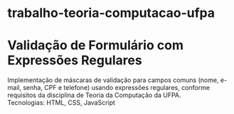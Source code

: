 # trabalho-teoria-computacao-ufpa
# Validação de Formulário com Expressões Regulares  
Implementação de máscaras de validação para campos comuns 
(nome, e-mail, senha, CPF e telefone) 
usando expressões regulares, conforme requisitos da 
disciplina de Teoria da Computação da UFPA.  
Tecnologias: HTML, CSS, JavaScript

